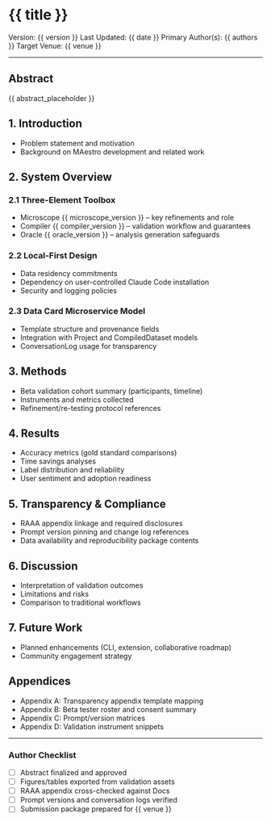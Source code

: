 # {{ title }}
Version: {{ version }}
Last Updated: {{ date }}
Primary Author(s): {{ authors }}
Target Venue: {{ venue }}

---

## Abstract
{{ abstract_placeholder }}

## 1. Introduction
- Problem statement and motivation
- Background on MAestro development and related work

## 2. System Overview

### 2.1 Three-Element Toolbox
- Microscope {{ microscope_version }} – key refinements and role
- Compiler {{ compiler_version }} – validation workflow and guarantees
- Oracle {{ oracle_version }} – analysis generation safeguards

### 2.2 Local-First Design
- Data residency commitments
- Dependency on user-controlled Claude Code installation
- Security and logging policies

### 2.3 Data Card Microservice Model
- Template structure and provenance fields
- Integration with Project and CompiledDataset models
- ConversationLog usage for transparency

## 3. Methods
- Beta validation cohort summary (participants, timeline)
- Instruments and metrics collected
- Refinement/re-testing protocol references

## 4. Results
- Accuracy metrics (gold standard comparisons)
- Time savings analyses
- Label distribution and reliability
- User sentiment and adoption readiness

## 5. Transparency & Compliance
- RAAA appendix linkage and required disclosures
- Prompt version pinning and change log references
- Data availability and reproducibility package contents

## 6. Discussion
- Interpretation of validation outcomes
- Limitations and risks
- Comparison to traditional workflows

## 7. Future Work
- Planned enhancements (CLI, extension, collaborative roadmap)
- Community engagement strategy

## Appendices
- Appendix A: Transparency appendix template mapping
- Appendix B: Beta tester roster and consent summary
- Appendix C: Prompt/version matrices
- Appendix D: Validation instrument snippets

---

### Author Checklist
- [ ] Abstract finalized and approved
- [ ] Figures/tables exported from validation assets
- [ ] RAAA appendix cross-checked against Docs
- [ ] Prompt versions and conversation logs verified
- [ ] Submission package prepared for {{ venue }}
